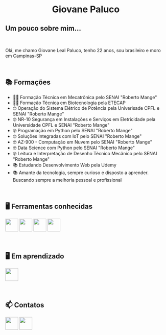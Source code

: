 <div align=center>
<h1>Giovane Paluco</h1>
</div>

<div>

  ## Um pouco sobre mim...
  
  <br>
  <p>Olá, me chamo Giovane Leal Paluco, tenho 22 anos, sou brasileiro e moro em Campinas-SP</p>
  <br>

  ## 📚 Formações 
  
  - 👨‍🎓 Formação Técnica em Mecatrônica pelo SENAI "Roberto Mange"
  - 👨‍🎓 Formação Técnica em Biotecnologia pela ETECAP
  - 🤓 Operação do Sistema Elétrico de Potência pela Univerisade CPFL e SENAI "Roberto Mange"
  - 🤓 NR-10 Segurança em Instalações e Serviços em Eletricidade pela Universidade CPFL e SENAI "Roberto Mange"
  - 🤓 Programação em Python pelo SENAI "Roberto Mange"
  - 🤓 Soluções Integradas com IoT pelo SENAI "Roberto Mange"
  - 🤓 AZ-900 - Computação em Nuvem pelo SENAI "Roberto Mange"
  - 🤓 Data Science com Python pelo SENAI "Roberto Mange"
  - 🤓 Leitura e Interpretação de Desenho Técnico Mecânico pelo SENAI "Roberto Mange"
  - 📚 Estudando Desenvolvimento Web pela Udemy
  - 📚 Amante da tecnologia, sempre curioso e disposto a aprender. Buscando sempre a melhoria pessoal e profissional
    <br>
</div>

<br>

<div>

  ## 🖥️ Ferramentas conhecidas

  <code><img  width="40px" src="https://icongr.am/devicon/html5-original-wordmark.svg?size=128&color=currentColor"/></code>
  <code><img  width="40px" src="https://icongr.am/devicon/css3-original-wordmark.svg?size=128&color=currentColor"/></code>
  <code><img  width="40px" src="https://icongr.am/devicon/python-original.svg?size=128&color=currentColor"/></code>
  <code><img  width="40px" src="https://icongr.am/devicon/cplusplus-original.svg?size=128&color=currentColor"/></code>
</div>

<br>

<div>
  
  ## 🖥️ Em aprendizado

  <code><img  width="40px" src="https://icongr.am/devicon/javascript-original.svg?size=128&color=currentColor"/></code>
</div>

<br/>

<div>

  ## 📫 Contatos

  <a href="mailto:giovanelealpaluco@gmail.com"><code><img  width="40px" src="https://icongr.am/clarity/email.svg?size=128&color=currentColor"/></code></a>
  <a href="https://www.linkedin.com/in/giovane-paluco-4444b0179/"><code><img  width="40px" src="https://icongr.am/devicon/linkedin-original.svg?size=128&color=currentColor"/></code></a>

</div>
